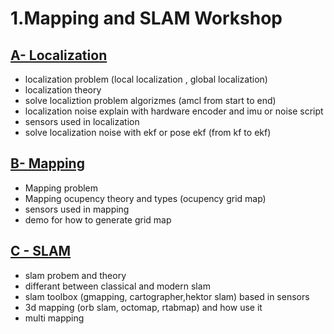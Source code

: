 # 1.Mapping and SLAM Workshop

## [A- Localization](A-%20Localization/Localization_Topics.md)
  * localization problem (local localization , global localization)
  * localization theory
  * solve localiztion problem algorizmes (amcl from start to end)
  * localization noise explain with hardware encoder and imu or noise script
  * sensors used in localization
  * solve localization noise with ekf or pose ekf (from kf to ekf)

## [B- Mapping](B-%20Mapping/MAPPING.md)
  * Mapping problem
  * Mapping ocupency theory and types (ocupency grid map)
  * sensors used in mapping 
  * demo for how to generate grid map
    

## [C - SLAM](C-%20SLAM/SLAM_Topics.md)
* slam probem and theory 
* differant between classical and modern slam
* slam toolbox (gmapping, cartographer,hektor slam) based in sensors
* 3d mapping (orb slam, octomap, rtabmap) and how use it
* multi mapping 
  





